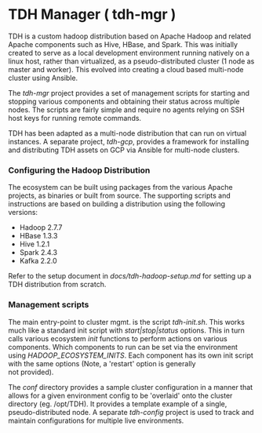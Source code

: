 TDH Manager ( tdh-mgr ) 
=======================

  TDH is a custom hadoop distribution based on Apache Hadoop and related 
Apache components such as Hive, HBase, and Spark. This was initially created 
to serve as a local development environment running natively on a linux 
host, rather than virtualized, as a pseudo-distributed cluster (1 node as 
master and worker).  This evolved into creating a cloud based multi-node 
cluster using Ansible.

  The *tdh-mgr* project provides a set of management scripts for starting and 
stopping various components and obtaining their status across multiple nodes.
The scripts are fairly simple and require no agents relying on SSH host keys 
for running remote commands.

  TDH has been adapted as a multi-node distribution that can run
on virtual instances.  A separate project, *tdh-gcp*, provides a framework
for installing and distributing TDH assets on GCP via Ansible for multi-node 
clusters.


### Configuring the Hadoop Distribution

  The ecosystem can be built using packages from the various
Apache projects, as binaries or built from source. The supporting scripts and
instructions are based on building a distribution using the following
versions:

- Hadoop 2.7.7 
- HBase  1.3.3
- Hive   1.2.1
- Spark  2.4.3
- Kafka  2.2.0

Refer to the setup document in *docs/tdh-hadoop-setup.md* for setting
up a TDH distribution from scratch.

### Management scripts

  The main entry-point to cluster mgmt. is the script *tdh-init.sh*. This 
works much like a standard init script with *start|stop|status* options.
This in turn calls various ecosystem *init* functions to perform actions 
on various components.  Which components to run can be set via the 
environment using *HADOOP_ECOSYSTEM_INITS*. Each component has its own
init script with the same options (Note, a 'restart' option is generally  
not provided).

  The *conf* directory provides a sample cluster configuration in a manner 
that allows for a given environment config to be 'overlaid' onto the cluster
directory (eg. /opt/TDH). It provides a template example of a single,
pseudo-distributed node. A separate *tdh-config* project is used to 
track and maintain configurations for multiple live environments.
